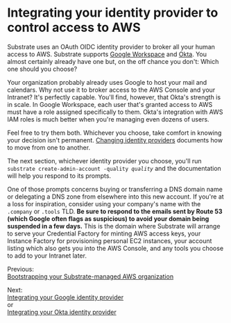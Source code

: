 # Integrating your identity provider to control access to AWS

Substrate uses an OAuth OIDC identity provider to broker all your human access to AWS. Substrate supports [Google Workspace](https://workspace.google.com) and [Okta](https://www.okta.com). You almost certainly already have one but, on the off chance you don't: Which one should you choose?

Your organization probably already uses Google to host your mail and calendars. Why not use it to broker access to the AWS Console and your Intranet? It's perfectly capable. You'll find, however, that Okta's strength is in scale. In Google Workspace, each user that's granted access to AWS must have a role assigned specifically to them. Okta's integration with AWS IAM roles is much better when you're managing even dozens of users.

Feel free to try them both. Whichever you choose, take comfort in knowing your decision isn't permanent. [Changing identity providers](../../changing-identity-providers/) documents how to move from one to another.

The next section, whichever identity provider you choose, you'll run <code>substrate create-admin-account -quality <em>quality</em></code> and the documentation will help you respond to its prompts.

One of those prompts concerns buying or transferring a DNS domain name or delegating a DNS zone from elsewhere into this new account. If you're at a loss for inspiration, consider using your company's name with the `.company` or `.tools` TLD.  **Be sure to respond to the emails sent by Route 53 (which Google often flags as suspicious) to avoid your domain being suspended in a few days.** This is the domain where Substrate will arrange to serve your Credential Factory for minting AWS access keys, your Instance Factory for provisioning personal EC2 instances, your account listing which also gets you into the AWS Console, and any tools you choose to add to your Intranet later.

<!--TODO It is also safe to have multiple admin accounts of various qualities.-->

<section class="table">
    <section id="previous">
        <p>Previous:<br><a href="../bootstrapping/">Bootstrapping your Substrate-managed AWS organization</a></p>
    </section>
    <section id="next">
        <p>Next:<br><a href="../integrating-your-google-identity-provider/">Integrating your Google identity provider</a><br>or<br><a href="../integrating-your-okta-identity-provider/">Integrating your Okta identity provider</a></p>
    </section>
</section>
